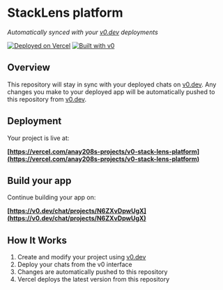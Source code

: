 # StackLens platform

*Automatically synced with your [v0.dev](https://v0.dev) deployments*

[![Deployed on Vercel](https://img.shields.io/badge/Deployed%20on-Vercel-black?style=for-the-badge&logo=vercel)](https://vercel.com/anay208s-projects/v0-stack-lens-platform)
[![Built with v0](https://img.shields.io/badge/Built%20with-v0.dev-black?style=for-the-badge)](https://v0.dev/chat/projects/N6ZXvDpwUgX)

## Overview

This repository will stay in sync with your deployed chats on [v0.dev](https://v0.dev).
Any changes you make to your deployed app will be automatically pushed to this repository from [v0.dev](https://v0.dev).

## Deployment

Your project is live at:

**[https://vercel.com/anay208s-projects/v0-stack-lens-platform](https://vercel.com/anay208s-projects/v0-stack-lens-platform)**

## Build your app

Continue building your app on:

**[https://v0.dev/chat/projects/N6ZXvDpwUgX](https://v0.dev/chat/projects/N6ZXvDpwUgX)**

## How It Works

1. Create and modify your project using [v0.dev](https://v0.dev)
2. Deploy your chats from the v0 interface
3. Changes are automatically pushed to this repository
4. Vercel deploys the latest version from this repository